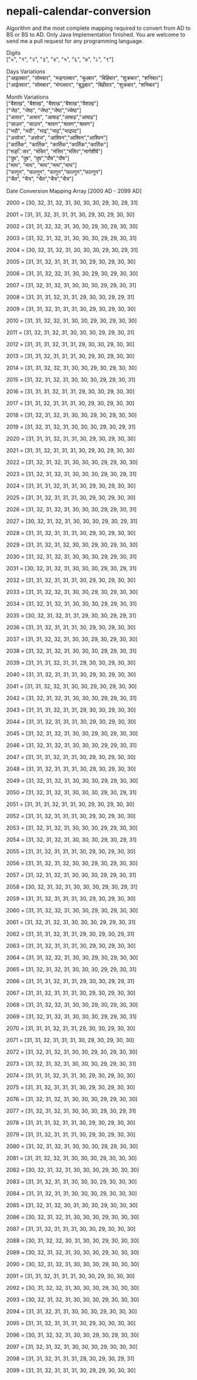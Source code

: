 # nepali-calendar-conversion
Algorithm and the most complete mapping required to convert from AD to BS or BS to AD.
Only Java Implementation finished. You are welcome to send me a pull request for any programming language.


Digits  
["०", "१", "२", "३", "४", "५", "६", "७", "८", "९"]  

Days Variations  
["आइतबार", "सोमबार", "मङ्गलबार", "बुधबार", "बिहिबार", "शुक्रबार", "शनिबार"]  
["आईतवार", "सोमबार", "मंगलवार", "बुद्धबार", "बिहीवार", "शुक्रबार", "शनिबार"]  

Month Variations  
["बैशाख", "बैशाख", "बैशाख","बैशाख","वैशाख"]  
["जेठ", "जेष्ठ", "जेष्ठ","जेष्ठ","ज्येष्ठ"]  
["असार", "असार", "आषाढ","आषाढ","आषाढ"]  
["साउन", "साउन", "श्रावण","श्रावण","श्रावण"]  
["भदौ", "भदौ", "भाद्र","भाद्र","भाद्रपद"]  
["असोज", "असोज", "आश्विन","आश्विन","आश्विन"]  
["कार्तिक", "कार्तिक", "कार्तिक","कार्तिक","कार्तिक"]  
["मङ्िसर", "मंसिर", "मंसिर","मंसिर","मार्गशीर्ष"]  
["पुष", "पुष", "पुष","पौष","पौष"]  
["माघ", "माघ", "माघ","माघ","माघ"]  
["फागुन", "फाल्गुन", "फागुन","फाल्गुन","फाल्गुन"]  
["चैत", "चैत्र", "चैत","चैत्र","चैत्र"]  

    
    
Date Conversion Mapping Array [2000 AD - 2099 AD]

2000 = [30, 32, 31, 32, 31, 30, 30, 30, 29, 30, 29, 31]

2001 = [31, 31, 32, 31, 31, 31, 30, 29, 30, 29, 30, 30]

2002 = [31, 31, 32, 32, 31, 30, 30, 29, 30, 29, 30, 30]

2003 = [31, 32, 31, 32, 31, 30, 30, 30, 29, 29, 30, 31]

2004 = [30, 32, 31, 32, 31, 30, 30, 30, 29, 30, 29, 31]

2005 = [31, 31, 32, 31, 31, 31, 30, 29, 30, 29, 30, 30]

2006 = [31, 31, 32, 32, 31, 30, 30, 29, 30, 29, 30, 30]

2007 = [31, 32, 31, 32, 31, 30, 30, 30, 29, 29, 30, 31]

2008 = [31, 31, 31, 32, 31, 31, 29, 30, 30, 29, 29, 31]

2009 = [31, 31, 32, 31, 31, 31, 30, 29, 30, 29, 30, 30]

2010 = [31, 31, 32, 32, 31, 30, 30, 29, 30, 29, 30, 30]

2011 = [31, 32, 31, 32, 31, 30, 30, 30, 29, 29, 30, 31]

2012 = [31, 31, 31, 32, 31, 31, 29, 30, 30, 29, 30, 30]

2013 = [31, 31, 32, 31, 31, 31, 30, 29, 30, 29, 30, 30]

2014 = [31, 31, 32, 32, 31, 30, 30, 29, 30, 29, 30, 30]

2015 = [31, 32, 31, 32, 31, 30, 30, 30, 29, 29, 30, 31]

2016 = [31, 31, 31, 32, 31, 31, 29, 30, 30, 29, 30, 30]

2017 = [31, 31, 32, 31, 31, 31, 30, 29, 30, 29, 30, 30]

2018 = [31, 32, 31, 32, 31, 30, 30, 29, 30, 29, 30, 30]

2019 = [31, 32, 31, 32, 31, 30, 30, 30, 29, 30, 29, 31]

2020 = [31, 31, 31, 32, 31, 31, 30, 29, 30, 29, 30, 30]

2021 = [31, 31, 32, 31, 31, 31, 30, 29, 30, 29, 30, 30]

2022 = [31, 32, 31, 32, 31, 30, 30, 30, 29, 29, 30, 30]

2023 = [31, 32, 31, 32, 31, 30, 30, 30, 29, 30, 29, 31]

2024 = [31, 31, 31, 32, 31, 31, 30, 29, 30, 29, 30, 30]

2025 = [31, 31, 32, 31, 31, 31, 30, 29, 30, 29, 30, 30]

2026 = [31, 32, 31, 32, 31, 30, 30, 30, 29, 29, 30, 31]

2027 = [30, 32, 31, 32, 31, 30, 30, 30, 29, 30, 29, 31]

2028 = [31, 31, 32, 31, 31, 31, 30, 29, 30, 29, 30, 30]

2029 = [31, 31, 32, 31, 32, 30, 30, 29, 30, 29, 30, 30]

2030 = [31, 32, 31, 32, 31, 30, 30, 30, 29, 29, 30, 31]

2031 = [30, 32, 31, 32, 31, 30, 30, 30, 29, 30, 29, 31]

2032 = [31, 31, 32, 31, 31, 31, 30, 29, 30, 29, 30, 30]

2033 = [31, 31, 32, 32, 31, 30, 30, 29, 30, 29, 30, 30]

2034 = [31, 32, 31, 32, 31, 30, 30, 30, 29, 29, 30, 31]

2035 = [30, 32, 31, 32, 31, 31, 29, 30, 30, 29, 29, 31]

2036 = [31, 31, 32, 31, 31, 31, 30, 29, 30, 29, 30, 30]

2037 = [31, 31, 32, 32, 31, 30, 30, 29, 30, 29, 30, 30]

2038 = [31, 32, 31, 32, 31, 30, 30, 30, 29, 29, 30, 31]

2039 = [31, 31, 31, 32, 31, 31, 29, 30, 30, 29, 30, 30]

2040 = [31, 31, 32, 31, 31, 31, 30, 29, 30, 29, 30, 30]

2041 = [31, 31, 32, 32, 31, 30, 30, 29, 30, 29, 30, 30]

2042 = [31, 32, 31, 32, 31, 30, 30, 30, 29, 29, 30, 31]

2043 = [31, 31, 31, 32, 31, 31, 29, 30, 30, 29, 30, 30]

2044 = [31, 31, 32, 31, 31, 31, 30, 29, 30, 29, 30, 30]

2045 = [31, 32, 31, 32, 31, 30, 30, 29, 30, 29, 30, 30]

2046 = [31, 32, 31, 32, 31, 30, 30, 30, 29, 29, 30, 31]

2047 = [31, 31, 31, 32, 31, 31, 30, 29, 30, 29, 30, 30]

2048 = [31, 31, 32, 31, 31, 31, 30, 29, 30, 29, 30, 30]

2049 = [31, 32, 31, 32, 31, 30, 30, 30, 29, 29, 30, 30]

2050 = [31, 32, 31, 32, 31, 30, 30, 30, 29, 30, 29, 31]

2051 = [31, 31, 31, 32, 31, 31, 30, 29, 30, 29, 30, 30]

2052 = [31, 31, 32, 31, 31, 31, 30, 29, 30, 29, 30, 30]

2053 = [31, 32, 31, 32, 31, 30, 30, 30, 29, 29, 30, 30]

2054 = [31, 32, 31, 32, 31, 30, 30, 30, 29, 30, 29, 31]

2055 = [31, 31, 32, 31, 31, 31, 30, 29, 30, 29, 30, 30]

2056 = [31, 31, 32, 31, 32, 30, 30, 29, 30, 29, 30, 30]

2057 = [31, 32, 31, 32, 31, 30, 30, 30, 29, 29, 30, 31]

2058 = [30, 32, 31, 32, 31, 30, 30, 30, 29, 30, 29, 31]

2059 = [31, 31, 32, 31, 31, 31, 30, 29, 30, 29, 30, 30]

2060 = [31, 31, 32, 32, 31, 30, 30, 29, 30, 29, 30, 30]

2061 = [31, 32, 31, 32, 31, 30, 30, 30, 29, 29, 30, 31]

2062 = [31, 31, 31, 32, 31, 31, 29, 30, 29, 30, 29, 31]

2063 = [31, 31, 32, 31, 31, 31, 30, 29, 30, 29, 30, 30]

2064 = [31, 31, 32, 32, 31, 30, 30, 29, 30, 29, 30, 30]

2065 = [31, 32, 31, 32, 31, 30, 30, 30, 29, 29, 30, 31]

2066 = [31, 31, 31, 32, 31, 31, 29, 30, 30, 29, 29, 31]

2067 = [31, 31, 32, 31, 31, 31, 30, 29, 30, 29, 30, 30]

2068 = [31, 31, 32, 32, 31, 30, 30, 29, 30, 29, 30, 30]

2069 = [31, 32, 31, 32, 31, 30, 30, 30, 29, 29, 30, 31]

2070 = [31, 31, 31, 32, 31, 31, 29, 30, 30, 29, 30, 30]

2071 = [31, 31, 32, 31, 31, 31, 30, 29, 30, 29, 30, 30]

2072 = [31, 32, 31, 32, 31, 30, 30, 29, 30, 29, 30, 30]

2073 = [31, 32, 31, 32, 31, 30, 30, 30, 29, 29, 30, 31]

2074 = [31, 31, 31, 32, 31, 31, 30, 29, 30, 29, 30, 30]

2075 = [31, 31, 32, 31, 31, 31, 30, 29, 30, 29, 30, 30]

2076 = [31, 32, 31, 32, 31, 30, 30, 30, 29, 29, 30, 30]

2077 = [31, 32, 31, 32, 31, 30, 30, 30, 29, 30, 29, 31]

2078 = [31, 31, 31, 32, 31, 31, 30, 29, 30, 29, 30, 30]

2079 = [31, 31, 32, 31, 31, 31, 30, 29, 30, 29, 30, 30]

2080 = [31, 32, 31, 32, 31, 30, 30, 30, 29, 29, 30, 30]

2081 = [31, 31, 32, 32, 31, 30, 30, 30, 29, 30, 30, 30]

2082 = [30, 32, 31, 32, 31, 30, 30, 30, 29, 30, 30, 30]

2083 = [31, 31, 32, 31, 31, 30, 30, 30, 29, 30, 30, 30]

2084 = [31, 31, 32, 31, 31, 30, 30, 30, 29, 30, 30, 30]

2085 = [31, 32, 31, 32, 30, 31, 30, 30, 29, 30, 30, 30]

2086 = [30, 32, 31, 32, 31, 30, 30, 30, 29, 30, 30, 30]

2087 = [31, 31, 32, 31, 31, 31, 30, 30, 29, 30, 30, 30]

2088 = [30, 31, 32, 32, 30, 31, 30, 30, 29, 30, 30, 30]

2089 = [30, 32, 31, 32, 31, 30, 30, 30, 29, 30, 30, 30]

2090 = [30, 32, 31, 32, 31, 30, 30, 30, 29, 30, 30, 30]

2091 = [31, 31, 32, 31, 31, 31, 30, 30, 29, 30, 30, 30]

2092 = [30, 31, 32, 32, 31, 30, 30, 30, 29, 30, 30, 30]

2093 = [30, 32, 31, 32, 31, 30, 30, 30, 29, 30, 30, 30]

2094 = [31, 31, 32, 31, 31, 30, 30, 30, 29, 30, 30, 30]

2095 = [31, 31, 32, 31, 31, 31, 30, 29, 30, 30, 30, 30]

2096 = [30, 31, 32, 32, 31, 30, 30, 29, 30, 29, 30, 30]

2097 = [31, 32, 31, 32, 31, 30, 30, 30, 29, 30, 30, 30]

2098 = [31, 31, 32, 31, 31, 31, 29, 30, 29, 30, 29, 31]

2099 = [31, 31, 32, 31, 31, 31, 30, 29, 29, 30, 30, 30]
